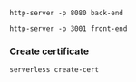 `http-server -p 8080 back-end`

`http-server -p 3001 front-end`

### Create certificate

`serverless create-cert`